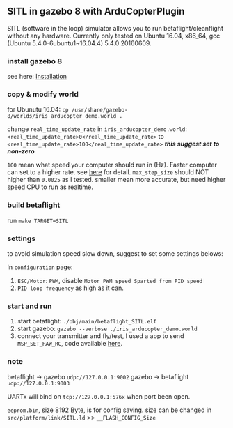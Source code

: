 ## SITL in gazebo 8 with ArduCopterPlugin
SITL (software in the loop) simulator allows you to run betaflight/cleanflight without any hardware.
Currently only tested on Ubuntu 16.04, x86_64, gcc (Ubuntu 5.4.0-6ubuntu1~16.04.4) 5.4.0 20160609.

### install gazebo 8
see here: [Installation](http://gazebosim.org/tutorials?cat=install)

### copy & modify world
for Ubunutu 16.04:
`cp /usr/share/gazebo-8/worlds/iris_arducopter_demo.world .`

change `real_time_update_rate` in `iris_arducopter_demo.world`:
`<real_time_update_rate>0</real_time_update_rate>`
to
`<real_time_update_rate>100</real_time_update_rate>`
***this suggest set to non-zero***

`100` mean what speed your computer should run in (Hz).
Faster computer can set to a higher rate.
see [here](http://gazebosim.org/tutorials?tut=modifying_world&cat=build_world#PhysicsProperties) for detail.
`max_step_size` should NOT higher than `0.0025` as I tested.
smaller mean more accurate, but need higher speed CPU to run as realtime.

### build betaflight
run `make TARGET=SITL`

### settings
to avoid simulation speed slow down, suggest to set some settings belows:

In `configuration` page:

1. `ESC/Motor`: `PWM`, disable `Motor PWM speed Sparted from PID speed`
2. `PID loop frequency` as high as it can.

### start and run
1. start betaflight: `./obj/main/betaflight_SITL.elf`
2. start gazebo: `gazebo --verbose ./iris_arducopter_demo.world`
4. connect your transmitter and fly/test, I used a app to send `MSP_SET_RAW_RC`, code available [here](https://github.com/cs8425/msp-controller).

### note
betaflight	->	gazebo	`udp://127.0.0.1:9002`
gazebo	->	betaflight	`udp://127.0.0.1:9003`

UARTx will bind on `tcp://127.0.0.1:576x` when port been open.

`eeprom.bin`, size 8192 Byte, is for config saving.
size can be changed in `src/platform/link/SITL.ld` >> `__FLASH_CONFIG_Size`
